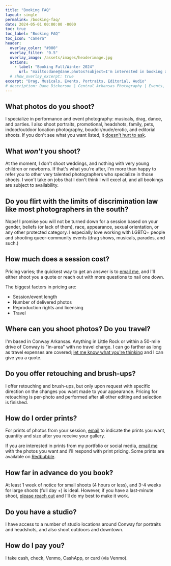 ```yaml
---
title: "Booking FAQ"
layout: single
permalink: /booking-faq/
date: 2024-05-01 00:00:00 -0000
toc: true
toc_label: "Booking FAQ"
toc_icon: "camera" 
header:
  overlay_color: "#000"
  overlay_filter: "0.5"
  overlay_image: /assets/images/headerimage.jpg
  actions:
    - label: "Booking Fall/Winter 2024"
      url: "mailto:dane@dane.photos?subject=I'm interested in booking a photo session or event."
  # show_overlay_excerpt: true
excerpt: "Drag, Musicals, Events, Portraits, Editorial, Audio"
# description: Dane Dickerson | Central Arkansas Photography | Events, Drag, Musicals, Portraits, and Art
---
```


## What photos do you shoot?

I specialize in performance and event photography: musicals, drag, dance, and parties. I also shoot portraits, promotional, headshots, family, pets, indoor/outdoor location photography, boudoir/nude/erotic, and editorial shoots. If you don't see what you want listed, it [doesn't hurt to ask](mailto:mailto:dane@dane.photos).

## What *won't* you shoot?

At the moment, I don't shoot weddings, and nothing with very young children or newborns. If that's what you're after, I'm more than happy to refer you to other very talented photographers who specialize in those shoots. I won't take on jobs that I don't think I will excel at, and all bookings are subject to availability.

## Do you flirt with the limits of discrimination law like most photographers in the south?

Nope! I promise you will not be turned down for a session based on your gender, beliefs (or lack of them), race, appearance, sexual orientation, or any other protected category. I especially love working with LGBTQ+ people and shooting queer-community events (drag shows, musicals, parades, and such.)

## How much does a session cost?

Pricing varies; the quickest way to get an answer is to [email me](mailto:mailto:dane@dane.photos), and I'll either shoot you a quote or reach out with more questions to nail one down.

The biggest factors in pricing are:

* Session/event length
* Number of delivered photos
* Reproduction rights and licensing
* Travel

## Where can you shoot photos? Do you travel?

I'm based in Conway Arkansas. Anything in Little Rock or within a 50-mile drive of Conway is "in-area" with no  travel charge. I can go farther as long as travel expenses are covered; [let me know what you're thinking](mailto:mailto:dane@dane.photos) and I can give you a quote.

## Do you offer retouching and brush-ups?

I offer retouching and brush-ups, but only upon request with specific direction on the changes you want made to your appearance. Pricing for retouching is per-photo and performed after all other editing and selection is finished.

## How do I order prints?

For prints of photos from your session, [email](mailto:mailto:dane@dane.photos) to indicate the prints you want, quantity and size after you receive your gallery.

If you are interested in prints from my portfolio or social media, [email me](mailto:mailto:dane@dane.photos) with the photos you want and I'll respond with print pricing. Some prints are available on [Redbubble](/design/).

## How far in advance do you book?

At least 1 week of notice for small shoots (4 hours or less), and 3-4 weeks for large shoots (full day +) is ideal. However, if you have a last-minute shoot, [please reach out](mailto:mailto:dane@dane.photos) and I'll do my best to make it work.

## Do you have a studio?

I have access to a number of studio locations around Conway for portraits and headshots, and also shoot outdoors and downtown.

## How do I pay you?

I take cash, check, Venmo, CashApp, or card (via Venmo).